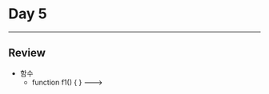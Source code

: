 # Day 5



---

## Review



- 함수
  - function f1() { }  ---> <script> 시작되자마자 함수 정의 선언 //
  - 다른 함수(function() { });
  - var a = function() { }  ---> 변수 선언문 사용시 선언
  - var b = [1, 2, 3, 4];
  - var c = {변수명: 값, ... 변수명: 함수};
  - var d = [다양한 타입, 요소 객체 가능 / 논리값, 함수 등]
- dom : html 태그를 객체 형태로 Document Object Model
  - 1개 태그를 dom 객체로 리턴 ---> dom.gEBI("id"); queryselector
  - 여러 태그명을 dom 배열로 리턴  ---> dom.gEsBTN("태그명"); / queryselectall
  - dom.style
  - dom.innerHTML
  - dom.textContent
  - dom.해당태그속성명
  - img  ---> src, width, height
  - a ---> href
  - dom을 객체인지 배열인지 구분 필수
- 이벤트
  - window.onload
  
  - 모든태그 = onclick, ocdblock, onmouseover/out
  
  - innput type=text ---> onkeydown 1 /press 2 /up 3
  
  - input type=button  --->onclick, onchange
  
  - input type=submit  ---> onsubmit
  
    

---

## j-query

> java script ---> 변수 연산자 함수 객체 dom 이벤트
>
> dom + 이벤트 + 함수  ===> 구조 간결 쉽게 제공. 라이브러리 추가
>
> node.js  ===> 특화 기능 제공. 라이브러리
>
> vue.js,  react.js  ===> 화면 구성 컨텐츠 추가

```html
<script src="jquery.js"></script>
<script>
...
</script>
```

###  문법

- $ = jQuery 객체명 

  - jQuery객체.속성변수 없다.
  - jQuery객체.함수명()
  - $('css selector').jQuery객체포함 함수명()
  - $('css selector') 태그 선택하여 jquery 객체 변환
  - jQuery함수 - 속성 조회 / 설정, 다른태그 추가, 삭제 수정 , 이벤트 처리 함수
    - 문서 객체 조작

  ```html
  $(document).ready(function() {
  $("h1").css("color", "red");
  })
  
  window.onload = function() {
  document.getElementByTagName("h1")[0].style.color = "red";
  }
  ```

  - dom 객체. 속성명 = "값";   ---> javascript



### 함수

| css(스타일)                | ("속성명", "값"); setter형  /  ("속성명"); getter형     |
| -------------------------- | ------------------------------------------------------- |
| attr(속성)                 | attr("태그의 속성명", "값");  /  attr("태그의 속성명"); |
|                            | removeAttr("속성명")   ---> 해당 속성 삭제              |
| html(태그내부 컨텐츠 출력) | == innerHTML 같은 역할 (태그 실행 o)                    |
|                            | $().html("..."); / html(); getter  /  html(" "); setter |
| text(태그내부 컨텐츠 출력) | textContent 변수 같은 역할( 태그 실행 x)                |
| append                     | 이전 컨텐츠 뒤에 추가 역할( += )  /  append(" ..");     |
| empty()  /  remove()       | 속성 내부값 삭제  /  속성 자체를 삭제                   |
| addClass  /  removeClass   | 태그에 클래스 추가 / 삭제  /  .클래스명 { css 정의 }    |
| toggleClass                | 분류시 css  /  add와 remove를 한개로 사용               |
| val()                      | input 입력 / 선택값                                     |

| hide / show  | 일시적                                                    |
| ------------ | --------------------------------------------------------- |
| slideup/down |                                                           |
| on           | 이벤트 처리  /  **$(' ').on('click', function(e) { } );** |
| off          | 이벤트 취소 /  **$(' ').off('click', function(e) { } );** |






































